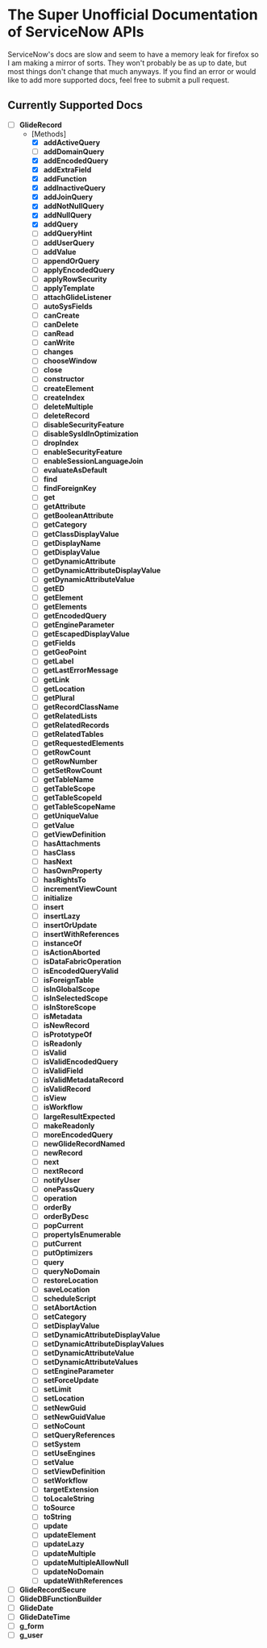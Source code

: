 # The Super Unofficial Documentation of ServiceNow APIs
ServiceNow's docs are slow and seem to have a memory leak for firefox so I am
making a mirror of sorts. They won't probably be as up to date, but most things
don't change that much anyways. If you find an error or would like to add more supported
docs, feel free to submit a pull request.


## Currently Supported Docs
- [ ] **GlideRecord**
  - [Methods]
    - [x] **addActiveQuery**
    - [ ] **addDomainQuery**
    - [x] **addEncodedQuery**
    - [x] **addExtraField**
    - [x] **addFunction**
    - [x] **addInactiveQuery**
    - [x] **addJoinQuery**
    - [x] **addNotNullQuery**
    - [x] **addNullQuery**
    - [x] **addQuery**
    - [ ] **addQueryHint**
    - [ ] **addUserQuery**
    - [ ] **addValue**
    - [ ] **appendOrQuery**
    - [ ] **applyEncodedQuery**
    - [ ] **applyRowSecurity**
    - [ ] **applyTemplate**
    - [ ] **attachGlideListener**
    - [ ] **autoSysFields**
    - [ ] **canCreate**
    - [ ] **canDelete**
    - [ ] **canRead**
    - [ ] **canWrite**
    - [ ] **changes**
    - [ ] **chooseWindow**
    - [ ] **close**
    - [ ] **constructor**
    - [ ] **createElement**
    - [ ] **createIndex**
    - [ ] **deleteMultiple**
    - [ ] **deleteRecord**
    - [ ] **disableSecurityFeature**
    - [ ] **disableSysIdInOptimization**
    - [ ] **dropIndex**
    - [ ] **enableSecurityFeature**
    - [ ] **enableSessionLanguageJoin**
    - [ ] **evaluateAsDefault**
    - [ ] **find**
    - [ ] **findForeignKey**
    - [ ] **get**
    - [ ] **getAttribute**
    - [ ] **getBooleanAttribute**
    - [ ] **getCategory**
    - [ ] **getClassDisplayValue**
    - [ ] **getDisplayName**
    - [ ] **getDisplayValue**
    - [ ] **getDynamicAttribute**
    - [ ] **getDynamicAttributeDisplayValue**
    - [ ] **getDynamicAttributeValue**
    - [ ] **getED**
    - [ ] **getElement**
    - [ ] **getElements**
    - [ ] **getEncodedQuery**
    - [ ] **getEngineParameter**
    - [ ] **getEscapedDisplayValue**
    - [ ] **getFields**
    - [ ] **getGeoPoint**
    - [ ] **getLabel**
    - [ ] **getLastErrorMessage**
    - [ ] **getLink**
    - [ ] **getLocation**
    - [ ] **getPlural**
    - [ ] **getRecordClassName**
    - [ ] **getRelatedLists**
    - [ ] **getRelatedRecords**
    - [ ] **getRelatedTables**
    - [ ] **getRequestedElements**
    - [ ] **getRowCount**
    - [ ] **getRowNumber**
    - [ ] **getSetRowCount**
    - [ ] **getTableName**
    - [ ] **getTableScope**
    - [ ] **getTableScopeId**
    - [ ] **getTableScopeName**
    - [ ] **getUniqueValue**
    - [ ] **getValue**
    - [ ] **getViewDefinition**
    - [ ] **hasAttachments**
    - [ ] **hasClass**
    - [ ] **hasNext**
    - [ ] **hasOwnProperty**
    - [ ] **hasRightsTo**
    - [ ] **incrementViewCount**
    - [ ] **initialize**
    - [ ] **insert**
    - [ ] **insertLazy**
    - [ ] **insertOrUpdate**
    - [ ] **insertWithReferences**
    - [ ] **instanceOf**
    - [ ] **isActionAborted**
    - [ ] **isDataFabricOperation**
    - [ ] **isEncodedQueryValid**
    - [ ] **isForeignTable**
    - [ ] **isInGlobalScope**
    - [ ] **isInSelectedScope**
    - [ ] **isInStoreScope**
    - [ ] **isMetadata**
    - [ ] **isNewRecord**
    - [ ] **isPrototypeOf**
    - [ ] **isReadonly**
    - [ ] **isValid**
    - [ ] **isValidEncodedQuery**
    - [ ] **isValidField**
    - [ ] **isValidMetadataRecord**
    - [ ] **isValidRecord**
    - [ ] **isView**
    - [ ] **isWorkflow**
    - [ ] **largeResultExpected**
    - [ ] **makeReadonly**
    - [ ] **moreEncodedQuery**
    - [ ] **newGlideRecordNamed**
    - [ ] **newRecord**
    - [ ] **next**
    - [ ] **nextRecord**
    - [ ] **notifyUser**
    - [ ] **onePassQuery**
    - [ ] **operation**
    - [ ] **orderBy**
    - [ ] **orderByDesc**
    - [ ] **popCurrent**
    - [ ] **propertyIsEnumerable**
    - [ ] **putCurrent**
    - [ ] **putOptimizers**
    - [ ] **query**
    - [ ] **queryNoDomain**
    - [ ] **restoreLocation**
    - [ ] **saveLocation**
    - [ ] **scheduleScript**
    - [ ] **setAbortAction**
    - [ ] **setCategory**
    - [ ] **setDisplayValue**
    - [ ] **setDynamicAttributeDisplayValue**
    - [ ] **setDynamicAttributeDisplayValues**
    - [ ] **setDynamicAttributeValue**
    - [ ] **setDynamicAttributeValues**
    - [ ] **setEngineParameter**
    - [ ] **setForceUpdate**
    - [ ] **setLimit**
    - [ ] **setLocation**
    - [ ] **setNewGuid**
    - [ ] **setNewGuidValue**
    - [ ] **setNoCount**
    - [ ] **setQueryReferences**
    - [ ] **setSystem**
    - [ ] **setUseEngines**
    - [ ] **setValue**
    - [ ] **setViewDefinition**
    - [ ] **setWorkflow**
    - [ ] **targetExtension**
    - [ ] **toLocaleString**
    - [ ] **toSource**
    - [ ] **toString**
    - [ ] **update**
    - [ ] **updateElement**
    - [ ] **updateLazy**
    - [ ] **updateMultiple**
    - [ ] **updateMultipleAllowNull**
    - [ ] **updateNoDomain**
    - [ ] **updateWithReferences**

- [ ] **GlideRecordSecure**
- [ ] **GlideDBFunctionBuilder**
- [ ] **GlideDate**
- [ ] **GlideDateTime**
- [ ] **g_form**
- [ ] **g_user**
